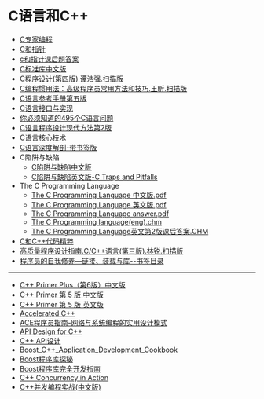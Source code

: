 # C语言和C++


* <a href="https://sn9.us/file/632278-375758992">C专家编程</a>
* <a href="https://sn9.us/file/632278-375759118">C和指针</a>
* <a href="https://sn9.us/file/632278-376032122">c和指针课后题答案</a>
* <a href="https://sn9.us/file/632278-413723421">C标准库中文版</a>
* <a href="https://sn9.us/file/632278-413723439">C程序设计(第四版) 谭浩强.扫描版</a>
* <a href="https://sn9.us/file/632278-413723433">C编程惯用法：高级程序员常用方法和技巧.王昕.扫描版</a>
* <a href="https://sn9.us/file/632278-413723430">C语言参考手册第五版</a>
* <a href="https://sn9.us/file/632278-376035626">C语言接口与实现</a>
* <a href="https://sn9.us/file/632278-376034345">你必须知道的495个C语言问题</a>
* <a href="https://sn9.us/file/632278-376033973">C语言程序设计现代方法第2版</a>
* <a href="https://sn9.us/file/632278-376033493">C语言核心技术</a>
* <a href="https://sn9.us/file/632278-376033508">C语言深度解剖-带书签版</a>
* C陷阱与缺陷
    * <a href="https://sn9.us/file/632278-376032403">C陷阱与缺陷中文版</a>
    * <a href="https://sn9.us/file/632278-413743884">C陷阱与缺陷英文版-C Traps and Pitfalls</a>
* The C Programming Language
    * <a href="https://sn9.us/file/632278-413723448">The C Programming Language 中文版.pdf</a>
    * <a href="https://sn9.us/file/632278-413723457">The C Programming Language 英文版.pdf</a>
    * <a href="https://sn9.us/file/632278-413723451">The C Programming Language answer.pdf</a>
    * <a href="https://sn9.us/file/632278-413723445">The C Programming language(eng).chm</a>
    * <a href="https://sn9.us/file/632278-413723454">The C Programming Language英文第2版课后答案.CHM</a>
* <a href="https://sn9.us/file/632278-376032115">C和C++代码精粹</a>
* <a href="https://sn9.us/file/632278-376035095">高质量程序设计指南.C/C++语言(第三版).林锐.扫描版</a>
* <a href="https://sn9.us/file/632278-383494044">程序员的自我修养—链接、装载与库--书签目录</a>


___

* <a href="https://sn9.us/file/632278-382829324">C++ Primer Plus（第6版）中文版</a>
* <a href="https://sn9.us/file/632278-376126118">C++ Primer 第 5 版 中文版</a>
* <a href="https://sn9.us/file/632278-375722464">C++ Primer 第 5 版 英文版</a>
* <a href="https://sn9.us/file/632278-376192138">Accelerated C++</a>
* <a href="https://sn9.us/file/632278-376163164">ACE程序员指南-网络与系统编程的实用设计模式</a>
* <a href="https://sn9.us/file/632278-375790397">API Design for C++</a>
* <a href="https://sn9.us/file/632278-375760951">C++ API设计</a>
* <a href="https://sn9.us/file/632278-376144337">Boost_C++_Application_Development_Cookbook</a>
* <a href="https://sn9.us/file/632278-376145819">Boost程序库探秘</a>
* <a href="https://sn9.us/file/632278-376148152">Boost程序库完全开发指南</a>
* <a href="https://sn9.us/file/632278-376166515">C++ Concurrency in Action</a>
* <a href="https://sn9.us/file/632278-375759973">C++并发编程实战(中文版)</a>




















